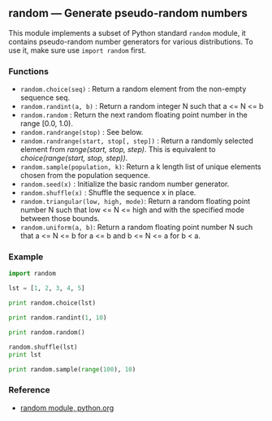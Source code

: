 ## random — Generate pseudo-random numbers
<!-- doc for this module is completed -->

This module implements a subset of Python standard ```random``` module, it contains pseudo-random number generators for various distributions. To use it, make sure use ```import random``` first.

### Functions

* `random.choice(seq)` : Return a random element from the non-empty sequence seq.
* `random.randint(a, b)` : Return a random integer N such that a <= N <= b
* `random.random` : Return the next random floating point number in the range [0.0, 1.0).
* `random.randrange(stop)` : See below.
* `random.randrange(start, stop[, step])` : Return a randomly selected element from *range(start, stop, step)*. This is equivalent to *choice(range(start, stop, step))*.
* `random.sample(population, k)`: Return a k length list of unique elements chosen from the population sequence.
* `random.seed(x)` : Initialize the basic random number generator.
* `random.shuffle(x)` : Shuffle the sequence x in place.
* `random.triangular(low, high, mode)`: Return a random floating point number N such that low <= N <= high and with the specified mode between those bounds.
* `random.uniform(a, b)`: Return a random floating point number N such that a <= N <= b for a <= b and b <= N <= a for b < a.


### Example

```python
import random

lst = [1, 2, 3, 4, 5]

print random.choice(lst)

print random.randint(1, 10)

print random.random()

random.shuffle(lst)
print lst

print random.sample(range(100), 10)
```


### Reference

* [random module, python.org](https://docs.python.org/2/library/random.html)
